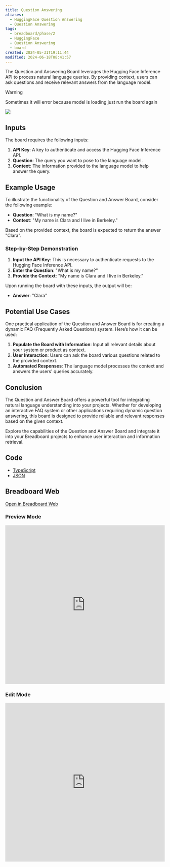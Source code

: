 ```yaml
---
title: Question Answering
aliases:
  - HuggingFace Question Answering
  - Question Answering
tags:
  - breadboard/phase/2
  - HuggingFace
  - Question Answering
  - board
created: 2024-05-31T19:11:44
modified: 2024-06-18T08:41:57
---
```


The Question and Answering Board leverages the Hugging Face Inference API to process natural language queries. By providing context, users can ask questions and receive relevant answers from the language model.

> [!warning]
> Sometimes it will error because model is loading just run the board again

![](https://youtu.be/92wBNLWuO28)

## Inputs

The board requires the following inputs:

1. **API Key**: A key to authenticate and access the Hugging Face Inference API.
2. **Question**: The query you want to pose to the language model.
3. **Context**: The information provided to the language model to help answer the query.

## Example Usage

To illustrate the functionality of the Question and Answer Board, consider the following example:

- **Question**: "What is my name?"
- **Context**: "My name is Clara and I live in Berkeley."

Based on the provided context, the board is expected to return the answer "Clara".

### Step-by-Step Demonstration

1. **Input the API Key**: This is necessary to authenticate requests to the Hugging Face Inference API.
2. **Enter the Question**: "What is my name?"
3. **Provide the Context**: "My name is Clara and I live in Berkeley."

Upon running the board with these inputs, the output will be:

- **Answer**: "Clara"

## Potential Use Cases

One practical application of the Question and Answer Board is for creating a dynamic FAQ (Frequently Asked Questions) system. Here’s how it can be used:

1. **Populate the Board with Information**: Input all relevant details about your system or product as context.
2. **User Interaction**: Users can ask the board various questions related to the provided context.
3. **Automated Responses**: The language model processes the context and answers the users' queries accurately.

## Conclusion

The Question and Answer Board offers a powerful tool for integrating natural language understanding into your projects. Whether for developing an interactive FAQ system or other applications requiring dynamic question answering, this board is designed to provide reliable and relevant responses based on the given context.

Explore the capabilities of the Question and Answer Board and integrate it into your Breadboard projects to enhance user interaction and information retrieval.

## Code

- [TypeScript](https://github.com/ExaDev/breadboard-examples/blob/main/src/examples/question-answering/index.ts)
- [JSON](https://github.com/ExaDev/breadboard-examples/blob/main/src/examples/question-answering/board.json)

## Breadboard Web

[Open in Breadboard Web](https://breadboard-ai.web.app/?board=https://raw.githubusercontent.com/ExaDev/breadboard-examples/main/src/examples/question-answering/board.json)

### Preview Mode

<iframe src="https://breadboard-ai.web.app/?board=https://raw.githubusercontent.com/ExaDev/breadboard-examples/main/src/examples/question-answering/board.json&embed" style="width: 100%; height: 500px; border: 0;"></iframe>

### Edit Mode

<iframe src="https://breadboard-ai.web.app/?board=https://raw.githubusercontent.com/ExaDev/breadboard-examples/main/src/examples/question-answering/board.json" style="width: 100%; height: 500px; border: 0;"></iframe>
